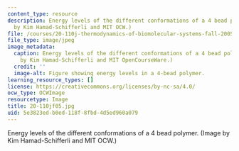 ```yaml
---
content_type: resource
description: Energy levels of the different conformations of a 4 bead polymer. (Image
  by Kim Hamad-Schifferli and MIT OCW.)
file: /courses/20-110j-thermodynamics-of-biomolecular-systems-fall-2005/5e3823edb0ed118f8fbd4d5ed960a079_20-110jf05.jpg
file_type: image/jpeg
image_metadata:
  caption: Energy levels of the different conformations of a 4 bead polymer. (Image
    by Kim Hamad-Schifferli and MIT OpenCourseWare.)
  credit: ''
  image-alt: Figure showing energy levels in a 4-bead polymer.
learning_resource_types: []
license: https://creativecommons.org/licenses/by-nc-sa/4.0/
ocw_type: OCWImage
resourcetype: Image
title: 20-110jf05.jpg
uid: 5e3823ed-b0ed-118f-8fbd-4d5ed960a079
---
```

Energy levels of the different conformations of a 4 bead polymer. (Image by Kim Hamad-Schifferli and MIT OCW.)